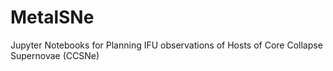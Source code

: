 # MetalSNe
Jupyter Notebooks for Planning IFU observations of Hosts of Core Collapse Supernovae (CCSNe)
